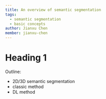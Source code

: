```yaml
---
title: An overview of semantic segmentation
tags:
  - semantic segmentation
  - basic concepts
author: Jianxu Chen
member: jianxu-chen
---
```


# Heading 1

Outline:
* 2D/3D semantic segmentation 
* classic method
* DL method
